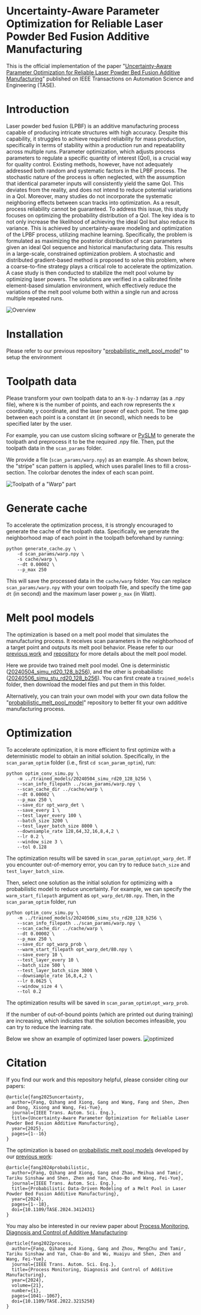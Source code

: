 # Uncertainty-Aware Parameter Optimization for Reliable Laser Powder Bed Fusion Additive Manufacturing
This is the official implementation of the paper "[Uncertainty-Aware Parameter Optimization for Reliable Laser Powder Bed
Fusion Additive Manufacturing](https://ieeexplore.ieee.org/document/11069278)" published on IEEE Transactions on Automation Science and Engineering (TASE).

# Introduction
Laser powder bed fusion (LPBF) is an additive manufacturing process capable of producing intricate structures with high accuracy. Despite this capability, it struggles to achieve required reliability for mass production, specifically in terms of stability within a production run and repeatability across multiple runs. Parameter optimization, which adjusts process parameters to regulate a specific quantity of interest (QoI), is a crucial way for quality control. Existing methods, however, have not adequately addressed both random and systematic factors in the LPBF process. The stochastic nature of the process is often neglected, with the assumption that identical parameter inputs will consistently yield the same QoI. This deviates from the reality, and does not intend to reduce potential variations in a QoI. Moreover, many studies do not incorporate the systematic neighboring effects between scan tracks into optimization. As a result, process reliability cannot be guaranteed. To address this issue, this study focuses on optimizing the probability distribution of a QoI. The key idea is to not only increase the likelihood of achieving the ideal QoI but also reduce its variance. This is achieved by uncertainty-aware modeling and optimization of the LPBF process, utilizing machine learning. Specifically, the problem is formulated as maximizing the posterior distribution of scan parameters given an ideal QoI sequence and historical manufacturing data. This results in a large-scale, constrained optimization problem. A stochastic and distributed gradient-based method is proposed to solve this problem, where a coarse-to-fine strategy plays a critical role to accelerate the optimization. A case study is then conducted to stabilize the melt pool volume by optimizing laser powers. The solutions are verified in a calibrated finite element-based simulation environment, which effectively reduce the variations of the melt pool volume both within a single run and across multiple repeated runs. 

![Overview](overview.png)

# Installation
Please refer to our previous repository "[probabilistic_melt_pool_model](https://github.com/qihangGH/probabilistic_melt_pool_model)"
to setup the environment

# Toolpath data
Please transform your own toolpath data to an `N-by-3` ndarray (as a .npy file), where `N` is the number of points, and each
row represents the x coordinate, y coordinate, and the laser power of each point. The time gap between each point is a constant `dt` (in second),
which needs to be specified later by the user.

For example, you can use custom slicing software or [PySLM](https://github.com/drlukeparry/pyslm) to generate the toolpath and preprocess it to be the required .npy file.
Then, put the toolpath data in the ```scan_params``` folder. 

We provide a file (```scan_params/warp.npy```) as an example. As shown below,
the "stripe" scan pattern is applied, which uses parallel lines to fill a cross-section. The colorbar denotes the index of each scan point.

![Toolpath of a "Warp" part](toolpath.png)

# Generate cache
To accelerate the optimization process, it is strongly encouraged to generate the cache of the toolpath data.
Specifically, we generate the neighborhood map of each point in the toolpath beforehand by running:
```
python generate_cache.py \
    -d scan_params/warp.npy \
    -s cache/warp \
    --dt 0.00002 \
    --p_max 250
```
This will save the processed data in the `cache/warp` folder. You can replace `scan_params/warp.npy` with your own toolpath file, and specify the time gap `dt` (in second) and the maximum 
laser power `p_max` (in Watt).

# Melt pool models
The optimization is based on a melt pool model that simulates the manufacturing process.
It receives scan parameters in the neighborhood of a target point and outputs its melt pool behavior.
Please refer to our [previous work](https://github.com/qihangGH/probabilistic_melt_pool_model) and [repository](https://github.com/qihangGH/probabilistic_melt_pool_model) for more details about the melt pool model.

Here we provide two trained melt pool model. 
One is deterministic ([20240504_simu_rd20_128_b256](https://drive.google.com/file/d/1_zHhaVcZ_PGgRUoxHb6Iqrq5uOSUHp9F/view?usp=drive_link)),
and the other is probabilistic ([20240506_simu_stu_rd20_128_b256](https://drive.google.com/file/d/1FrcrbZuLjkFL4nTSDN0nHDcEC5ZqzgbX/view?usp=drive_link)). 
You can first create a `trained_models` folder, then download the model files and put them in this folder.

Alternatively, you can train your own model with your own data follow the "[probabilistic_melt_pool_model](https://github.com/qihangGH/probabilistic_melt_pool_model)" repository to better fit your own additive manufacturing process.

# Optimization
To accelerate optimization, it is more efficient to first optimize with a deterministic model to obtain an initial solution.
Specifically, in the `scan_param_optim` folder (i.e., first `cd scan_param_optim`), run:
```
python optim_conv_simu.py \
    -m ../trained_models/20240504_simu_rd20_128_b256 \
    --scan_info_filepath ../scan_params/warp.npy \
    --scan_cache_dir ../cache/warp \
    --dt 0.00002 \
    --p_max 250 \
    --save_dir opt_warp_det \
    --save_every 1 \
    --test_layer_every 100 \
    --batch_size 3200 \
    --test_layer_batch_size 8000 \
    --downsample_rate 128,64,32,16,8,4,2 \
    --lr 0.2 \
    --window_size 3 \
    --tol 0.128
```
The optimization results will be saved in `scan_param_optim\opt_warp_det`. 
If you encounter out-of-memory error, you can try to reduce `batch_size` and `test_layer_batch_size`.

Then, select one solution as the initial solution for optimizing with a probabilistic model to reduce uncertainty.
For example, we can specify the `warm_start_filepath` argument as `opt_warp_det/80.npy`. Then, in the `scan_param_optim` folder, run
```
python optim_conv_simu.py \
    -m ../trained_models/20240506_simu_stu_rd20_128_b256 \
    --scan_info_filepath ../scan_params/warp.npy \
    --scan_cache_dir ../cache/warp \
    --dt 0.00002 \
    --p_max 250 \
    --save_dir opt_warp_prob \
    --warm_start_filepath opt_warp_det/80.npy \
    --save_every 10 \
    --test_layer_every 10 \
    --batch_size 500 \
    --test_layer_batch_size 3000 \
    --downsample_rate 16,8,4,2 \
    --lr 0.0625 \
    --window_size 4 \
    --tol 0.2
```
The optimization results will be saved in `scan_param_optim\opt_warp_prob`. 

If the number of out-of-bound points (which are printed out during training) are increasing, 
which indicates that the solution becomes infeasible, you can try to reduce the learning rate.

Below we show an example of optimized laser powers.
![optimized](optimized.png)

# Citation
If you find our work and this repository helpful, please consider citing our papers:
```
@article{fang2025uncertainty,
  author={Fang, Qihang and Xiong, Gang and Wang, Fang and Shen, Zhen and Dong, Xisong and Wang, Fei-Yue},
  journal={IEEE Trans. Autom. Sci. Eng.}, 
  title={Uncertainty-Aware Parameter Optimization for Reliable Laser Powder Bed Fusion Additive Manufacturing},
  year={2025},
  pages={1--16}
}
```
The optimization is based on [probabilistic melt pool models](https://github.com/qihangGH/probabilistic_melt_pool_model) developed by our [previous work](https://ieeexplore.ieee.org/document/10632066): 
```
@article{fang2024probabilistic,
  author={Fang, Qihang and Xiong, Gang and Zhao, Meihua and Tamir, Tariku Sinshaw and Shen, Zhen and Yan, Chao-Bo and Wang, Fei-Yue},
  journal={IEEE Trans. Autom. Sci. Eng.}, 
  title={Probabilistic Data-Driven Modeling of a Melt Pool in Laser Powder Bed Fusion Additive Manufacturing}, 
  year={2024},
  pages={1--18},
  doi={10.1109/TASE.2024.3412431}
}
```
You may also be interested in our review paper about [Process Monitoring, Diagnosis and Control of Additive Manufacturing](https://ieeexplore.ieee.org/document/9950053):
```
@article{fang2022process,
  author={Fang, Qihang and Xiong, Gang and Zhou, MengChu and Tamir, Tariku Sinshaw and Yan, Chao-Bo and Wu, Huaiyu and Shen, Zhen and Wang, Fei-Yue},
  journal={IEEE Trans. Autom. Sci. Eng.}, 
  title={Process Monitoring, Diagnosis and Control of Additive Manufacturing}, 
  year={2024},
  volume={21},
  number={1},
  pages={1041--1067},
  doi={10.1109/TASE.2022.3215258}
}
```
